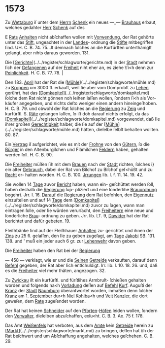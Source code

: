 # 1573

Zu [Wettaburg](../../register/worte/wettaburg.md) iſ unter dem [Herrn](../../register/worte/herrn.md) [Schenk](../../register/worte/schenk.md) ein neues
—_— [Brauhaus](../../register/worte/brauhaus.md) erbaut, welches gedahter [Herr](../../register/worte/herr.md) [Schenk](../../register/worte/schenk.md) auf des


E
[Rats](../../register/worte/rats.md) [Anhalten](../../register/worte/anhalten.md) nicht abſchaffen wollen mit [Vorwendung](../../register/worte/vorwendung.md),
der Rat gehörte unter das [Stift](../../register/worte/stift.md), ungeachtet in der [Landes](../../register/worte/landes.md)-
ordnung die [Stifte](../../register/worte/stifte.md) mitbegriffen ſind. UH. C. B. 74. 75.
Jt demnach ſolches an die Kurfürſten unterthänigſt gelangt,
aber nihts daraus geworden. 131.

Die [[Gerichte](../../register/worte/gerichte.md)](../../register/schlagworte/gerichte.md) in der [Stadt](../../register/worte/stadt.md) nehmen ſich der [Gefangenen](../../register/worte/gefangenen.md)
auf der [Freiheit](../../register/worte/freiheit.md) niht eher an, es ziehe \ſi<h denn zur
[Peinlichkeit](../../register/worte/peinlichkeit.md). H. C. B. 77. 78. |

Den 183. [April](../../register/worte/april.md) hat der Rat die [[Mühle](../../register/worte/mühle.md)](../../register/schlagworte/mühle.md) zu [Kroppen](../../register/orte/kroppen.md)
um 3000 fl. erkauft, weil ſie aber vom Domprobſt zu
[Lehen](../../register/orte/lehen.md) gerührt, hat das [[Domkapitel](../../register/worte/domkapitel.md)](../../register/schlagworte/domkapitel.md) ſolche dem Rat nicht
gönnen noh leihen laſſen wollen, ſondern ſi<h als Vor-
käufer angegeben, und nichts deſto weniger einen andern
hineingeſhoben. H. C. B. 79. und obwohl der Rat ſolches
an die [Regierung](../../register/worte/regierung.md) zu [Zeig](../../register/orte/zeig.md) und kurfürſtl. S. [Räte](../../register/worte/räte.md) gelangen
laſſen, ſo iſt doh darauf nichts erfolgt, da das [[Domkapitel](../../register/worte/domkapitel.md)](../../register/schlagworte/domkapitel.md)
vorgewendet, daß ſie ihrer großen [Gerechtigkeit](../../register/worte/gerechtigkeit.md) halber, die
ſie auf der [[Mühle](../../register/worte/mühle.md)](../../register/schlagworte/mühle.md) hätten, dieſelbe ſelbſt behalten wollten.
80. 87.

Ein [Vertrag](../../register/worte/vertrag.md) iſ aufgerichtet, wie es mit der [Frohne](../../register/worte/frohne.md)
von den [Gütern](../../register/worte/gütern.md), ſo die [Bürger](../../register/worte/bürger.md) in den Altenburgiſchen
und Flämiſchen [Feldern](../../register/worte/feldern.md) haben, gehalten werden ſoll.
H. C. B. 90.

Die [Freiheiter](../../register/worte/freiheiter.md) müſſen ſih mit dem [Brauen](../../register/worte/brauen.md) nach der
[Stadt](../../register/worte/stadt.md) richten, ſolches i} ein alter [Gebrauch](../../register/worte/gebrauch.md), dabei der
Rat von Biſchof zu Biſchof geſ<hüßt und zu [Recht](../../register/orte/recht.md) er-
halten worden. H. C. B. 100. [Jrrungen](../../register/worte/jrrungen.md) lib. I. f. 11.
14. 19. 42.

Sie wollen 14 [Tage](../../register/worte/tage.md) zuvor [Bericht](../../register/worte/bericht.md) haben, wann ein-
geſchüttet werden ſoll, haben deshalb die [Regierung](../../register/worte/regierung.md) ſup-
pliziert und eine ſonderlihe [Brauordnung](../../register/worte/brauordnung.md) begehrt. Jrr.
I. 16. [Darauf](../../register/worte/darauf.md) die [Regierung](../../register/worte/regierung.md) dem Rat befohlen, den
[Eigennutz](../../register/worte/eigennutz.md) einzuſtellen und auf 14 [Tage](../../register/worte/tage.md) dem [[Domkapitel](../../register/worte/domkapitel.md)](../../register/schlagworte/domkapitel.md)
zuvor zu ſagen, wann man eintragen ſolle, oder ſie würden
verurſacht, den [Freiheitern](../../register/worte/freiheitern.md) eine neue und ſonderliche [Brau](../../register/worte/brau.md)-
ordnung zu geben. Jrr. lib. LT. 9, [Dawider](../../register/worte/dawider.md) hat der Rat
berichtet und dafür gebeten. 19.

Fleiſhbänke ſind auf der Fleiſhhauer [Anhalten](../../register/worte/anhalten.md) zu-
gerichtet und ihnen der [Zins](../../register/worte/zins.md) zu 25 fl. gelaſſen, den ſie
zu geben zugeſagt, am [Tage](../../register/worte/tage.md) [Jakobi](../../register/worte/jakobi.md) SB. 131. 138. und '
muß ein jeder auch 6 gr. zur [Lehenwehr](../../register/worte/lehenwehr.md) davon geben.

Die [Freiheiter](../../register/worte/freiheiter.md) haben den Rat bei der [Regierung](../../register/worte/regierung.md)


— 458 —
verklagt, wie er und die [Seinen](../../register/worte/seinen.md) [Getreide](../../register/worte/getreide.md) verkauften,
darauf denn [Befehl](../../register/worte/befehl.md) gegeben, der Rat aber ſich entſchuldigt.
Irr. lib. I. 10. 18. 26. und, daß es die [Freiheiter](../../register/worte/freiheiter.md) viel
mehr thäten, angezogen. 32.

Zu [Zwickau](../../register/worte/zwickau.md) iſt ein kurfürſtl. und fürſtlihes Armbruſt-
ſchießen gehalten worden und folgends na<h [Vorladung](../../register/worte/vorladung.md)
deſſen auf [Befehl](../../register/worte/befehl.md) [Kurf](../../register/worte/kurf.md). Auguſti der [Kranz](../../register/worte/kranz.md) der [Stadt](../../register/worte/stadt.md)
[Naumburg](../../register/orte/naumburg.md) überantwortet worden, inmaßen denn ſolcher
[Kranz](../../register/worte/kranz.md) am 1. [September](../../register/worte/september.md) dur<h [Niel](../../register/worte/niel.md) [Kohlba](../../register/worte/kohlba.md)<h und [Veit](../../register/worte/veit.md)
[Kanzler](../../register/worte/kanzler.md), die dort geweſen, dem [Rate](../../register/worte/rate.md) zugeſendet worden.

Der Rat hat keinen [Schneider](../../register/worte/schneider.md) auf den [Pforten](../../register/worte/pforten.md)-[Höfen](../../register/worte/höfen.md)
leiden wollen, ſondern den [Verwalter](../../register/worte/verwalter.md), dieſelben abzuſchaffen,
exſu<ht. C. B. 3. Ao. 75 f. 178.

Das Amt [Weißenfels](../../register/worte/weißenfels.md) hat verboten, aus dem [Amte](../../register/worte/amte.md)
kein [Getreide](../../register/worte/getreide.md) herein zu [[Markt](../../register/orte/markt.md)](../../register/schlagworte/markt.md) zu bringen, deſſen hat \ih
der Rat beſchwert und um Abſchaffung angehalten, welches
geſchehen. C. B. 29.
